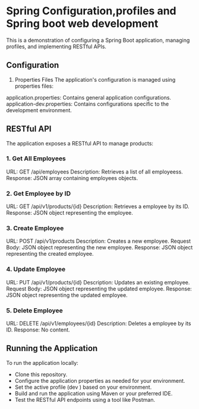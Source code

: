 # Spring Configuration,profiles and Spring boot web development

This is a demonstration of configuring a Spring Boot application, managing profiles, and implementing RESTful APIs.

## Configuration
1. Properties Files
The application's configuration is managed using properties files:

application.properties: Contains general application configurations.
application-dev.properties: Contains configurations specific to the development environment.

## RESTful API
The application exposes a RESTful API to manage products:

### 1. Get All Employees
URL: GET /api/employees
Description: Retrieves a list of all employeess.
Response: JSON array containing employees objects.
### 2. Get Employee by ID
URL: GET /api/v1/products/{id}
Description: Retrieves a employee by its ID.
Response: JSON object representing the employee.
### 3. Create Employee
URL: POST /api/v1/products
Description: Creates a new employee.
Request Body: JSON object representing the new employee.
Response: JSON object representing the created employee.
### 4. Update Employee
URL: PUT /api/v1/products/{id}
Description: Updates an existing employee.
Request Body: JSON object representing the updated employee.
Response: JSON object representing the updated employee.
### 5. Delete Employee
URL: DELETE /api/v1/employees/{id}
Description: Deletes a employee by its ID.
Response: No content.
## Running the Application
To run the application locally:

- Clone this repository.
- Configure the application properties as needed for your environment.
- Set the active profile (dev ) based on your environment.
- Build and run the application using Maven or your preferred IDE.
- Test the RESTful API endpoints using a tool like Postman.
